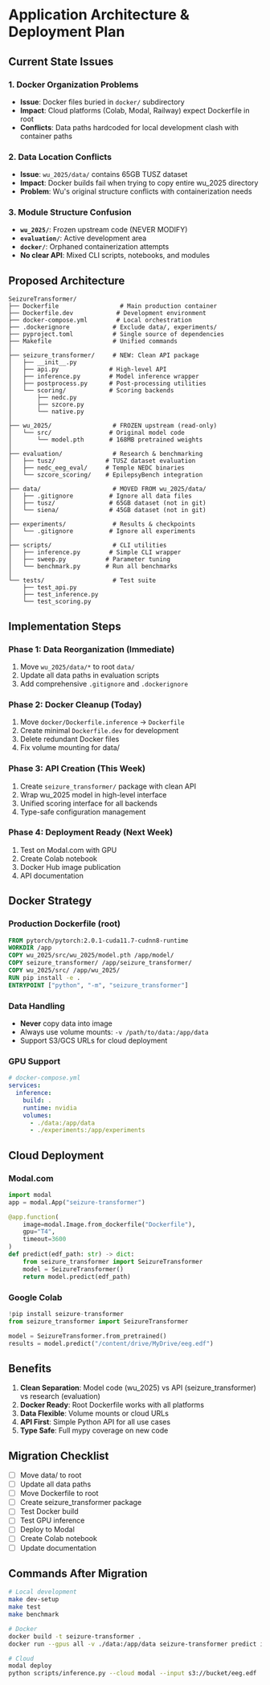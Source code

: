 # Application Architecture & Deployment Plan

## Current State Issues

### 1. Docker Organization Problems
- **Issue**: Docker files buried in `docker/` subdirectory
- **Impact**: Cloud platforms (Colab, Modal, Railway) expect Dockerfile in root
- **Conflicts**: Data paths hardcoded for local development clash with container paths

### 2. Data Location Conflicts
- **Issue**: `wu_2025/data/` contains 65GB TUSZ dataset
- **Impact**: Docker builds fail when trying to copy entire wu_2025 directory
- **Problem**: Wu's original structure conflicts with containerization needs

### 3. Module Structure Confusion
- **`wu_2025/`**: Frozen upstream code (NEVER MODIFY)
- **`evaluation/`**: Active development area
- **`docker/`**: Orphaned containerization attempts
- **No clear API**: Mixed CLI scripts, notebooks, and modules

## Proposed Architecture

```
SeizureTransformer/
├── Dockerfile                 # Main production container
├── Dockerfile.dev            # Development environment
├── docker-compose.yml        # Local orchestration
├── .dockerignore            # Exclude data/, experiments/
├── pyproject.toml           # Single source of dependencies
├── Makefile                 # Unified commands
│
├── seizure_transformer/     # NEW: Clean API package
│   ├── __init__.py
│   ├── api.py              # High-level API
│   ├── inference.py        # Model inference wrapper
│   ├── postprocess.py      # Post-processing utilities
│   └── scoring/            # Scoring backends
│       ├── nedc.py
│       ├── szcore.py
│       └── native.py
│
├── wu_2025/                 # FROZEN upstream (read-only)
│   └── src/                # Original model code
│       └── model.pth       # 168MB pretrained weights
│
├── evaluation/              # Research & benchmarking
│   ├── tusz/              # TUSZ dataset evaluation
│   ├── nedc_eeg_eval/     # Temple NEDC binaries
│   └── szcore_scoring/    # EpilepsyBench integration
│
├── data/                    # MOVED FROM wu_2025/data/
│   ├── .gitignore          # Ignore all data files
│   ├── tusz/               # 65GB dataset (not in git)
│   └── siena/              # 45GB dataset (not in git)
│
├── experiments/             # Results & checkpoints
│   └── .gitignore          # Ignore all experiments
│
├── scripts/                 # CLI utilities
│   ├── inference.py        # Simple CLI wrapper
│   ├── sweep.py           # Parameter tuning
│   └── benchmark.py       # Run all benchmarks
│
└── tests/                   # Test suite
    ├── test_api.py
    ├── test_inference.py
    └── test_scoring.py
```

## Implementation Steps

### Phase 1: Data Reorganization (Immediate)
1. Move `wu_2025/data/*` to root `data/`
2. Update all data paths in evaluation scripts
3. Add comprehensive `.gitignore` and `.dockerignore`

### Phase 2: Docker Cleanup (Today)
1. Move `docker/Dockerfile.inference` → `Dockerfile`
2. Create minimal `Dockerfile.dev` for development
3. Delete redundant Docker files
4. Fix volume mounting for data/

### Phase 3: API Creation (This Week)
1. Create `seizure_transformer/` package with clean API
2. Wrap wu_2025 model in high-level interface
3. Unified scoring interface for all backends
4. Type-safe configuration management

### Phase 4: Deployment Ready (Next Week)
1. Test on Modal.com with GPU
2. Create Colab notebook
3. Docker Hub image publication
4. API documentation

## Docker Strategy

### Production Dockerfile (root)
```dockerfile
FROM pytorch/pytorch:2.0.1-cuda11.7-cudnn8-runtime
WORKDIR /app
COPY wu_2025/src/wu_2025/model.pth /app/model/
COPY seizure_transformer/ /app/seizure_transformer/
COPY wu_2025/src/ /app/wu_2025/
RUN pip install -e .
ENTRYPOINT ["python", "-m", "seizure_transformer"]
```

### Data Handling
- **Never** copy data into image
- Always use volume mounts: `-v /path/to/data:/app/data`
- Support S3/GCS URLs for cloud deployment

### GPU Support
```yaml
# docker-compose.yml
services:
  inference:
    build: .
    runtime: nvidia
    volumes:
      - ./data:/app/data
      - ./experiments:/app/experiments
```

## Cloud Deployment

### Modal.com
```python
import modal
app = modal.App("seizure-transformer")

@app.function(
    image=modal.Image.from_dockerfile("Dockerfile"),
    gpu="T4",
    timeout=3600
)
def predict(edf_path: str) -> dict:
    from seizure_transformer import SeizureTransformer
    model = SeizureTransformer()
    return model.predict(edf_path)
```

### Google Colab
```python
!pip install seizure-transformer
from seizure_transformer import SeizureTransformer

model = SeizureTransformer.from_pretrained()
results = model.predict("/content/drive/MyDrive/eeg.edf")
```

## Benefits

1. **Clean Separation**: Model code (wu_2025) vs API (seizure_transformer) vs research (evaluation)
2. **Docker Ready**: Root Dockerfile works with all platforms
3. **Data Flexible**: Volume mounts or cloud URLs
4. **API First**: Simple Python API for all use cases
5. **Type Safe**: Full mypy coverage on new code

## Migration Checklist

- [ ] Move data/ to root
- [ ] Update all data paths
- [ ] Move Dockerfile to root
- [ ] Create seizure_transformer package
- [ ] Test Docker build
- [ ] Test GPU inference
- [ ] Deploy to Modal
- [ ] Create Colab notebook
- [ ] Update documentation

## Commands After Migration

```bash
# Local development
make dev-setup
make test
make benchmark

# Docker
docker build -t seizure-transformer .
docker run --gpus all -v ./data:/app/data seizure-transformer predict input.edf

# Cloud
modal deploy
python scripts/inference.py --cloud modal --input s3://bucket/eeg.edf
```
